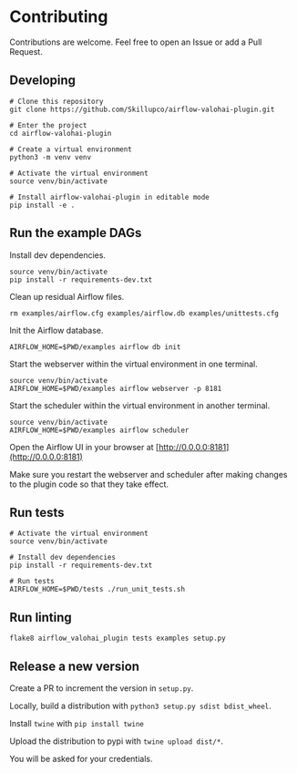 # Contributing

Contributions are welcome. Feel free to open an Issue or add a Pull Request.

## Developing

```
# Clone this repository
git clone https://github.com/Skillupco/airflow-valohai-plugin.git

# Enter the project
cd airflow-valohai-plugin

# Create a virtual environment
python3 -m venv venv

# Activate the virtual environment
source venv/bin/activate

# Install airflow-valohai-plugin in editable mode
pip install -e .
```

## Run the example DAGs

Install dev dependencies.
```
source venv/bin/activate
pip install -r requirements-dev.txt
```

Clean up residual Airflow files.
```
rm examples/airflow.cfg examples/airflow.db examples/unittests.cfg
```

Init the Airflow database.
```
AIRFLOW_HOME=$PWD/examples airflow db init
```

Start the webserver within the virtual environment in one terminal.
```
source venv/bin/activate
AIRFLOW_HOME=$PWD/examples airflow webserver -p 8181
```

Start the scheduler within the virtual environment in another terminal.
```
source venv/bin/activate
AIRFLOW_HOME=$PWD/examples airflow scheduler
```

Open the Airflow UI in your browser at [http://0.0.0.0:8181](http://0.0.0.0:8181)

Make sure you restart the webserver and scheduler after making changes to the plugin code so that they take effect.

## Run tests

```
# Activate the virtual environment
source venv/bin/activate

# Install dev dependencies
pip install -r requirements-dev.txt

# Run tests
AIRFLOW_HOME=$PWD/tests ./run_unit_tests.sh
```

## Run linting
```
flake8 airflow_valohai_plugin tests examples setup.py
```

## Release a new version

Create a PR to increment the version in `setup.py`.

Locally, build a distribution with `python3 setup.py sdist bdist_wheel`.

Install `twine` with `pip install twine`

Upload the distribution to pypi with `twine upload dist/*`.

You will be asked for your credentials.